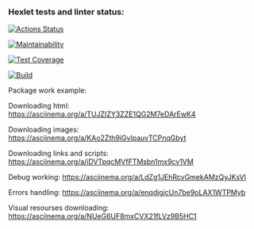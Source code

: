 ### Hexlet tests and linter status:

[![Actions Status](https://github.com/AlexanderAverin/backend-project-lvl3/workflows/hexlet-check/badge.svg)](https://github.com/AlexanderAverin/backend-project-lvl3/actions)

[![Maintainability](https://api.codeclimate.com/v1/badges/f1ac3cba68da737ea3cf/maintainability)](https://codeclimate.com/github/AlexanderAverin/backend-project-lvl3/maintainability)

[![Test Coverage](https://api.codeclimate.com/v1/badges/f1ac3cba68da737ea3cf/test_coverage)](https://codeclimate.com/github/AlexanderAverin/backend-project-lvl3/test_coverage)

[![Build](https://github.com/AlexanderAverin/backend-project-lvl3/actions/workflows/build.yaml/badge.svg)](https://github.com/AlexanderAverin/backend-project-lvl3/actions/workflows/build.yaml)

Package work example:

Downloading html: https://asciinema.org/a/TUJZIZY3ZZE1QG2M7eDArEwK4

Downloading images: https://asciinema.org/a/KAo2Zth9iGvIpauvTCPnqGbyt

Downloading links and scripts: https://asciinema.org/a/iDVTpqcMVfFTMsbn1mx9cv1VM

Debug working: https://asciinema.org/a/LdZg1JEhRcvGmekAMzQyJKsVl

Errors handling: https://asciinema.org/a/enqdjgjcUn7be9oLAX1WTPMyb 

Visual resourses downloading: https://asciinema.org/a/NUeG6UF8mxCVX21fLVz9B5HC1
